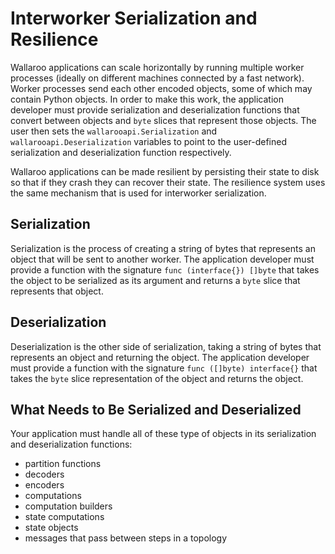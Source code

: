 # Interworker Serialization and Resilience

Wallaroo applications can scale horizontally by running multiple worker processes (ideally on different machines connected by a fast network). Worker processes send each other encoded objects, some of which may contain Python objects. In order to make this work, the application developer must provide serialization and deserialization functions that convert between objects and `byte` slices that represent those objects. The user then sets the `wallarooapi.Serialization` and `wallarooapi.Deserialization` variables to point to the user-defined serialization and deserialization function respectively.

Wallaroo applications can be made resilient by persisting their state to disk so that if they crash they can recover their state. The resilience system uses the same mechanism that is used for interworker serialization.

## Serialization

Serialization is the process of creating a string of bytes that represents an object that will be sent to another worker. The application developer must provide a function with the signature `func (interface{}) []byte` that takes the object to be serialized as its argument and returns a `byte` slice that represents that object.

## Deserialization

Deserialization is the other side of serialization, taking a string of bytes that represents an object and returning the object. The application developer must provide a function with the signature `func ([]byte) interface{}` that takes the `byte` slice representation of the object and returns the object.

## What Needs to Be Serialized and Deserialized

Your application must handle all of these type of objects in its serialization and deserialization functions:
* partition functions
* decoders
* encoders
* computations
* computation builders
* state computations
* state objects
* messages that pass between steps in a topology
